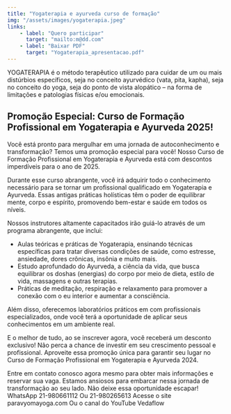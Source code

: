 ```yaml
---
title: "Yogaterapia e ayurveda curso de formação"
img: "/assets/images/yogaterapia.jpeg"
links:
    - label: "Quero participar"
      target: "mailto:m@dd.com"
    - label: "Baixar PDF"
      target: "Yogaterapia_apresentacao.pdf"
---
```

YOGATERAPIA é o método terapêutico utilizado para cuidar de um ou mais distúrbios específicos, seja no conceito ayurvédico (vata, pita, kapha), seja no conceito do yoga, seja do ponto de vista alopático – na forma de limitações e patologias físicas e/ou emocionais.

## Promoção Especial: Curso de Formação Profissional em Yogaterapia e Ayurveda 2025!

Você está pronto para mergulhar em uma jornada de autoconhecimento e transformação? Temos uma promoção especial para você! Nosso Curso de Formação Profissional em Yogaterapia e Ayurveda está com descontos imperdíveis para o ano de 2025.

Durante esse curso abrangente, você irá adquirir todo o conhecimento necessário para se tornar um profissional qualificado em Yogaterapia e Ayurveda. Essas antigas práticas holísticas têm o poder de equilibrar mente, corpo e espírito, promovendo bem-estar e saúde em todos os níveis.

Nossos instrutores altamente capacitados irão guiá-lo através de um programa abrangente, que inclui:

- Aulas teóricas e práticas de Yogaterapia, ensinando técnicas específicas para tratar diversas condições de saúde, como estresse, ansiedade, dores crônicas, insônia e muito mais.
- Estudo aprofundado do Ayurveda, a ciência da vida, que busca equilibrar os doshas (energias) do corpo por meio de dieta, estilo de vida, massagens e outras terapias.
- Práticas de meditação, respiração e relaxamento para promover a conexão com o eu interior e aumentar a consciência.

Além disso, oferecemos laboratórios práticos em com profissionais especializados, onde você terá a oportunidade de aplicar seus conhecimentos em um ambiente real.

E o melhor de tudo, ao se inscrever agora, você receberá um desconto exclusivo! Não perca a chance de investir em seu crescimento pessoal e profissional. Aproveite essa promoção única para garantir seu lugar no Curso de Formação Profissional em Yogaterapia e Ayurveda 2024.

Entre em contato conosco agora mesmo para obter mais informações e reservar sua vaga. Estamos ansiosos para embarcar nessa jornada de transformação ao seu lado. Não deixe essa oportunidade escapar!
WhatsApp 21-980661112 
Ou 21-980265613
Acesse o site paravyomayoga.com
Ou o canal do YouTube 
Vedaflow
